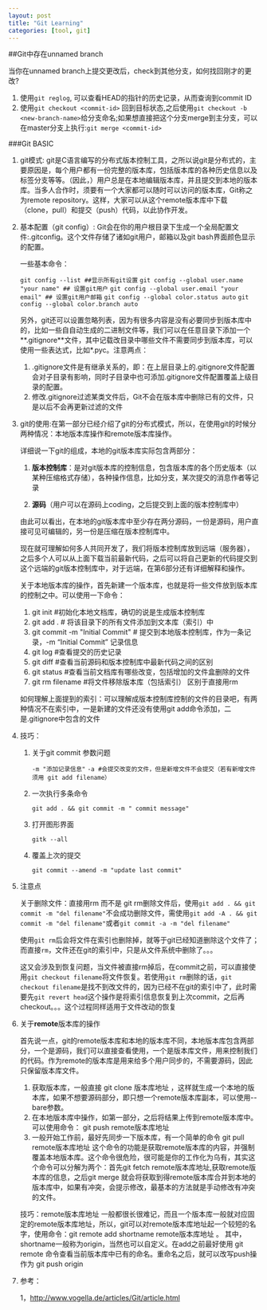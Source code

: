 ```yaml
---
layout: post
title: "Git Learning"
categories: [tool, git]
---
```


##Git中存在unnamed branch

当你在unnamed branch上提交更改后，check到其他分支，如何找回刚才的更改?  
  1. 使用`git reglog`, 可以查看HEAD的指针的历史记录，从而查询到commit ID
  2. 使用`git checkout <commit-id>` 回到目标状态,之后使用`git checkout -b <new-branch-name>`给分支命名;如果想直接把这个分支merge到主分支，可以在master分支上执行:`git merge <commit-id>`
  

###Git BASIC

1. git模式:   git是C语言编写的分布式版本控制工具，之所以说git是分布式的，主要原因是，每个用户都有一份完整的版本库，包括版本库的各种历史信息以及标签分支等等。（因此，）用户总是在本地编辑版本库，并且提交到本地的版本库。当多人合作时，须要有一个大家都可以随时可以访问的版本库，Git称之为remote repository。这样，大家可以从这个remote版本库中下载（clone，pull）和提交（push）代码，以此协作开发。

2. 基本配置（git config）: Git会在你的用户根目录下生成一个全局配置文件:.gitconfig。这个文件存储了诸如git用户，邮箱以及git bash界面颜色显示的配置。

    一些基本命令：

    `git config --list ##显示所有git设置`
    `git config --global user.name "your name" ## 设置git用户`
    `git config --global user.email "your email" ## 设置git用户邮箱`
    `git config --global color.status auto`
    `git config --global color.branch auto`

    另外，git还可以设置忽略列表，因为有很多内容是没有必要同步到版本库中的，比如一些自自动生成的二进制文件等，我们可以在任意目录下添加一个**.gitignore**文件，其中记载改目录中哪些文件不需要同步到版本库，可以使用一些表达式，比如*.pyc。注意两点：

    1. .gitignore文件是有继承关系的，即：在上层目录上的.gitignore文件配置会对子目录有影响，同时子目录中也可添加.gitignore文件配置覆盖上级目录的配置。
    2. 修改.gitignore过滤某类文件后，Git不会在版本库中删除已有的文件，只是以后不会再更新过滤的文件

     
3. git的使用:在第一部分已经介绍了git的分布式模式，所以，在使用git的时候分两种情况：本地版本库操作和remote版本库操作。

    详细说一下git的组成，本地的git版本库实际包含两部分：
            
    1. **版本控制库**：是对git版本库的控制信息，包含版本库的各个历史版本（以某种压缩格式存储），各种操作信息，比如分支，某次提交的消息作者等记录
        
    2. **源码**（用户可以在源码上coding，之后提交到上面的版本控制库中）

    由此可以看出，在本地的git版本库中至少存在两分源码，一份是源码，用户直接可见可编辑的，另一份是压缩在版本控制库中。

    现在就可理解如何多人共同开发了，我们将版本控制库放到远端（服务器），之后多个人可以从上面下载当前最新代码，之后可以将自己更新的代码提交到这个远端的git版本控制库中，对于远端，在第6部分还有详细解释和操作。

    关于本地版本库的操作，首先新建一个版本库，也就是将一些文件放到版本库的控制之中。可以使用一下命令：
     
    1. git init   #初始化本地文档库，确切的说是生成版本控制库
    2. git add .   # 将该目录下的所有文件添加到文本库（索引）中
    3. git commit -m "Initial Commit"  # 提交到本地版本控制库，作为一条记录，-m “Initial Commit” 记录信息
    4. git log #查看提交的历史记录
    5. git diff #查看当前源码和版本控制库中最新代码之间的区别
    6. git status #查看当前文档库有哪些改变，包括增加的文件盒删除的文件
    7. git rm filename #将文件移除版本库（包括索引）  区别于直接用rm

    如何理解上面提到的索引：可以理解成版本控制库控制的文件的目录吧，有两种情况不在索引中，一是新建的文件还没有使用git add命令添加，二是.gitignore中包含的文件

4. 技巧：
    
    1. 关于git commit 参数问题
    
        `-m "添加记录信息"`
        `-a #会提交改变的文件，但是新增文件不会提交（若有新增文件须用 git add filename）`

    2. 一次执行多条命令
     
        `git add . && git commit -m " commit message"`

    3. 打开图形界面
     
        `gitk --all`

    4. 覆盖上次的提交

        `git commit --amend -m "update last commit"`


5. 注意点
    
    关于删除文件：直接用rm 而不是 git rm删除文件后，使用`git add . && git commit -m "del filename"`不会成功删除文件，需使用`git add -A . && git commit -m "del filename"`或者`git commit -a -m "del filename"`

    使用`git rm`后会将文件在索引也删除掉，就等于git已经知道删除这个文件了；而直接`rm`，文件还在git的索引中，只是从文件系统中删除了。。。
    
    这又会涉及到恢复问题，当文件被直接rm掉后，在commit之前，可以直接使用`git checkout filename`将文件恢复。若使用`git rm`删除的话，`git checkout filename`是找不到改文件的，因为已经不在git的索引中了，此时需要先`git revert head`这个操作是将索引信息恢复到上次commit，之后再checkout。。。这个过程同样适用于文件改动的恢复


6. 关于**remote**版本库的操作

    首先说一点，git的remote版本库和本地的版本库不同，本地版本库包含两部分，一个是源码，我们可以直接查看使用，一个是版本库文件，用来控制我们的代码。作为remote的版本库是用来给多个用户同步的，不需要源码，因此只保留版本库文件。

    1. 获取版本库，一般直接 git clone 版本库地址 ，这样就生成一个本地的版本库，如果不想要源码部分，即只想一个remote版本库副本，可以使用--bare参数。
    2. 在本地版本库中操作，如第一部分，之后将结果上传到remote版本库中。可以使用命令： git push remote版本库地址
    3. 一般开始工作前，最好先同步一下版本库，有一个简单的命令 git pull remote版本库地址 这个命令的功能是获取remote版本库的内容，并强制覆盖本地版本库。这个命令很危险，很可能是你的工作化为乌有，其实这个命令可以分解为两个：首先git fetch remote版本库地址,获取remote版本库的信息，之后git merge 就会将获取到得remote版本库合并到本地的版本库中，如果有冲突，会提示修改，最基本的方法就是手动修改有冲突的文件。


    技巧：remote版本库地址 一般都很长很难记，而且一个版本库一般就对应固定的remote版本库地址，所以，git可以对remote版本库地址起一个较短的名字，使用命令：git remote add shortname remote版本库地址 。  其中，shortname一般称为origin，当然也可以自定义。在add之前最好使用 git remote 命令查看当前版本库中已有的命名。重命名之后，就可以改写push操作为 git push origin


7. 参考：

    1，http://www.vogella.de/articles/Git/article.html
